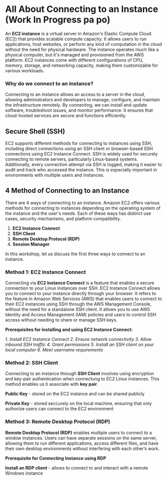 # All About Connecting to an Instance (Work In Progress pa po)
An **EC2 instance** is a virtual server in Amazon's Elastic Compute Cloud (EC2) that provides scalable compute capacity. It allows users to run applications, host websites, or perform any kind of computation in the cloud without the need for physical hardware. The instance operates much like a physical computer, but it's managed and provisioned from the AWS platform. EC2 instances come with different configurations of CPU, memory, storage, and networking capacity, making them customizable for various workloads.

### Why do we connect to an instance?
Connecting to an instance allows an access to a server in the cloud, allowing administrators and developers to manage, configure, and maintain the infrastructure remotely. By connecting, we can install and update software, troubleshoot issues, and monitor performance. It ensures that cloud-hosted services are secure and functions efficiently.


## Secure Shell (SSH)
EC2 supports different methods for connecting to instances using SSH, including direct connections using an SSH client or browser-based SSH connections using EC2 Instance Connect. SSH is widely used for securely connecting to remote servers, particularly Linux-based systems. Additionally, every connection attempt via SSH is logged, making it easier to audit and track who accessed the instance. This is especially important in environments with multiple users and instances.


## 4 Method of Connecting to an Instance
There are 4 ways of connecting to an instance. Amazon EC2 offers various methods for connecting to instances depending on the operating system of the instance and the user's needs. Each of these ways has distinct use cases, security mechanisms, and platform compatibility.
1. **EC2 Instance Connect**
2. **SSH Client**
3. **Remote Desktop Protocol (RDP)**
4. **Session Manager**

In this workshop, let us discuss the first three ways to connect to an instance.

### Method 1: EC2 Instance Connect
Connecting via **EC2 Instance Connect** is a feature that enables a secure connection to your Linux instances over SSH. EC2 Instance Connect allows you to connect to your instance directly through your browser. It refers to the feature in Amazon Web Services (AWS) that enables users to connect to their EC2 instances using SSH through the AWS Management Console, without the need for a standalone SSH client. It allows you to use AWS Identity and Access Management (IAM) policies and users to control SSH access without needing to share or manage SSH keys. 

**Prerequisites for installing and using EC2 Instance Connect:**

*1. Install EC2 Instance Connect
2. Ensure network connectivity
3. Allow inbound SSH traffic
4. Grant permissions
5. Install an SSH client on your local computer
6. Meet username requirements*
    
### Method 2: SSH Client
Connecting to an instance through **SSH Client** involves using encryption and key-pair authentication when connectung to EC2 Linux instances. This method enables us ti associate with **key pair**.

**Public Key** - stored on the EC2 instance and can be shared publicly

**Private Key** - stored seccurely on the local machine, ensuring that only authorize users can connect to the EC2 environment


### Method 3: Remote Desktop Protocol (RDP)
**Remote Desktop Protocol (RDP)** enables multiple users to connect to a window instances. Users can have separate sessions on the same server, allowing them to run different applications, access different files, and have their own desktop environments without interfering with each other’s work.

**Prerequisite for Connecting Instance using RDP**

**Install an RDP client** - allows to connect to and interact with a remote Windows instance

